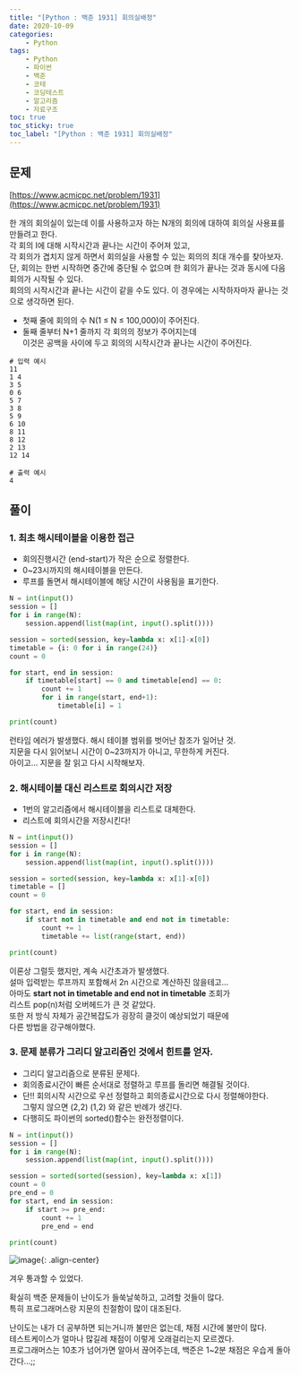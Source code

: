 ```yaml
---
title: "[Python : 백준 1931] 회의실배정"
date: 2020-10-09
categories:
    - Python
tags:
    - Python
    - 파이썬
    - 백준
    - 코테
    - 코딩테스트
    - 알고리즘
    - 자료구조
toc: true
toc_sticky: true
toc_label: "[Python : 백준 1931] 회의실배정"
---
```

## 문제
[https://www.acmicpc.net/problem/1931](https://www.acmicpc.net/problem/1931)  
  
한 개의 회의실이 있는데 이를 사용하고자 하는 N개의 회의에 대하여 회의실 사용표를 만들려고 한다.  
각 회의 I에 대해 시작시간과 끝나는 시간이 주어져 있고,  
각 회의가 겹치지 않게 하면서 회의실을 사용할 수 있는 회의의 최대 개수를 찾아보자.  
단, 회의는 한번 시작하면 중간에 중단될 수 없으며 한 회의가 끝나는 것과 동시에 다음 회의가 시작될 수 있다.  
회의의 시작시간과 끝나는 시간이 같을 수도 있다. 이 경우에는 시작하자마자 끝나는 것으로 생각하면 된다.  

- 첫째 줄에 회의의 수 N(1 ≤ N ≤ 100,000)이 주어진다.
- 둘째 줄부터 N+1 줄까지 각 회의의 정보가 주어지는데  
이것은 공백을 사이에 두고 회의의 시작시간과 끝나는 시간이 주어진다.

```
# 입력 예시
11
1 4
3 5
0 6
5 7
3 8
5 9
6 10
8 11
8 12
2 13
12 14

# 출력 예시
4
```

## 풀이
### 1. 최초 해시테이블을 이용한 접근
- 회의진행시간 (end-start)가 작은 순으로 정렬한다.
- 0~23시까지의 해시테이블을 만든다.
- 루프를 돌면서 해시테이블에 해당 시간이 사용됨을 표기한다.

```python
N = int(input())
session = []
for i in range(N):
    session.append(list(map(int, input().split())))

session = sorted(session, key=lambda x: x[1]-x[0])
timetable = {i: 0 for i in range(24)}
count = 0

for start, end in session:
    if timetable[start] == 0 and timetable[end] == 0:
        count += 1
        for i in range(start, end+1):
            timetable[i] = 1

print(count)
```

런타임 에러가 발생했다. 해시 테이블 범위를 벗어난 참조가 일어난 것.  
지문을 다시 읽어보니 시간이 0~23까지가 아니고, 무한하게 커진다.  
아이고... 지문을 잘 읽고 다시 시작해보자.
  
### 2. 해시테이블 대신 리스트로 회의시간 저장
- 1번의 알고리즘에서 해시테이블을 리스트로 대체한다.
- 리스트에 회의시간을 저장시킨다!

```python
N = int(input())
session = []
for i in range(N):
    session.append(list(map(int, input().split())))

session = sorted(session, key=lambda x: x[1]-x[0])
timetable = []
count = 0

for start, end in session:
    if start not in timetable and end not in timetable:
        count += 1
        timetable += list(range(start, end))

print(count)
```

이론상 그럴듯 했지만, 계속 시간초과가 발생했다.  
설마 입력받는 루프까지 포함해서 2n 시간으로 계산하진 않을테고...  
아마도 **start not in timetable and end not in timetable** 조회가  
리스트 pop(n)처럼 오버헤드가 큰 것 같았다.  
또한 저 방식 자체가 공간복잡도가 굉장히 클것이 예상되었기 때문에  
다른 방법을 강구해야했다.  
  
### 3. 문제 분류가 그리디 알고리즘인 것에서 힌트를 얻자.
- 그리디 알고리즘으로 분류된 문제다.
- 회의종료시간이 빠른 순서대로 정렬하고 루프를 돌리면 해결될 것이다.
- 단!! 회의시작 시간으로 우선 정렬하고 회의종료시간으로 다시 정렬해야한다.  
그렇지 않으면 (2,2) (1,2) 와 같은 반례가 생긴다.
- 다행히도 파이썬의 sorted()함수는 완전정렬이다.

```python
N = int(input())
session = []
for i in range(N):
    session.append(list(map(int, input().split())))

session = sorted(sorted(session), key=lambda x: x[1])
count = 0
pre_end = 0
for start, end in session:
    if start >= pre_end:
        count += 1
        pre_end = end
        
print(count)
```

![image](https://user-images.githubusercontent.com/37354145/95546707-44971680-0a3c-11eb-92b3-7655e3366907.png){: .align-center}

겨우 통과할 수 있었다.  
  
확실히 백준 문제들이 난이도가 들쑥날쑥하고, 고려할 것들이 많다.  
특히 프로그래머스랑 지문의 친절함이 많이 대조된다.  
  
난이도는 내가 더 공부하면 되는거니까 불만은 없는데, 채점 시간에 불만이 많다.  
테스트케이스가 얼마나 많길레 채점이 이렇게 오래걸리는지 모르겠다.  
프로그래머스는 10초가 넘어가면 알아서 끊어주는데, 백준은 1~2분 채점은 우습게 돌아간다...;;  
